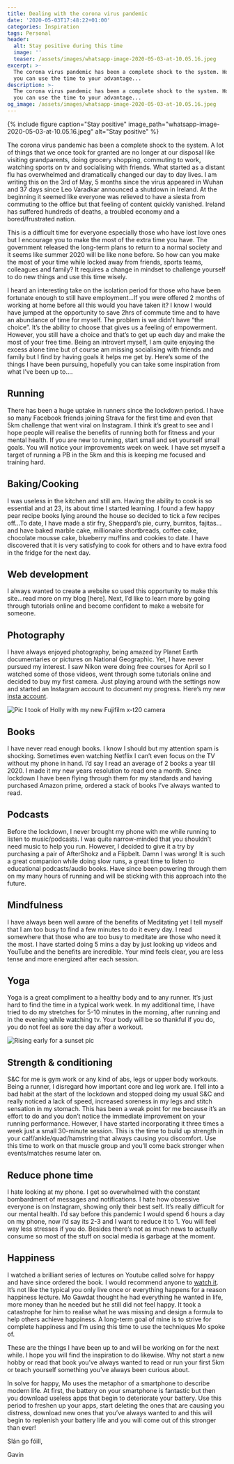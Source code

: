 ```yaml
---
title: Dealing with the corona virus pandemic
date: '2020-05-03T17:48:22+01:00'
categories: Inspiration
tags: Personal
header:
  alt: Stay positive during this time
  image: ''
  teaser: /assets/images/whatsapp-image-2020-05-03-at-10.05.16.jpeg
excerpt: >-
  The corona virus pandemic has been a complete shock to the system. However,
  you can use the time to your advantage...
description: >-
  The corona virus pandemic has been a complete shock to the system. However,
  you can use the time to your advantage...
og_image: /assets/images/whatsapp-image-2020-05-03-at-10.05.16.jpeg
---
```

{% include figure caption="Stay positive" image_path="whatsapp-image-2020-05-03-at-10.05.16.jpeg" alt="Stay positive" %}

The corona virus pandemic has been a complete shock to the system. A lot of things that we once took for granted are no longer at our disposal like visiting grandparents, doing grocery shopping, commuting to work, watching sports on tv and socialising with friends. What started as a distant flu has overwhelmed and dramatically changed our day to day lives. I am writing this on the 3rd of May, 5 months since the virus appeared in Wuhan and 37 days since Leo Varadkar announced a shutdown in Ireland. At the beginning it seemed like everyone was relieved to have a siesta from commuting to the office but that feeling of content quickly vanished. Ireland has suffered hundreds of deaths, a troubled economy and a bored/frustrated nation. 

This is a difficult time for everyone especially those who have lost love ones but I encourage you to make the most of the extra time you have. The government released the long-term plans to return to a normal society and it seems like summer 2020 will be like none before. So how can you make the most of your time while locked away from friends, sports teams, colleagues and family? It requires a change in mindset to challenge yourself to do new things and use this time wisely.

I heard an interesting take on the isolation period for those who have been fortunate enough to still have employment…If you were offered 2 months of working at home before all this would you have taken it? I know I would have jumped at the opportunity to save 2hrs of commute time and to have an abundance of time for myself. The problem is we didn’t have “the choice”. It’s the ability to choose that gives us a feeling of empowerment. However, you still have a choice and that’s to get up each day and make the most of your free time. Being an introvert myself, I am quite enjoying the excess alone time but of course am missing socialising with friends and family but I find by having goals it helps me get by. Here’s some of the things I have been pursuing, hopefully you can take some inspiration from what I’ve been up to….

## Running

There has been a huge uptake in runners since the lockdown period. I have so many Facebook friends joining Strava for the first time and even that 5km challenge that went viral on Instagram. I think it’s great to see and I hope people will realise the benefits of running both for fitness and your mental health. If you are new to running, start small and set yourself small goals. You will notice your improvements week on week. I have set myself a target of running a PB in the 5km and this is keeping me focused and training hard. 

## Baking/Cooking

I was useless in the kitchen and still am. Having the ability to cook is so essential and at 23, its about time I started learning. I found a few happy pear recipe books lying around the house so decided to tick a few recipes off…To date, I have made a stir fry, Sheppard’s pie, curry, burritos, fajitas…and have baked marble cake, millionaire shortbreads, coffee cake, chocolate mousse cake, blueberry muffins and cookies to date. I have discovered that it is very satisfying to cook for others and to have extra food in the fridge for the next day. 

## Web development

I always wanted to create a website so used this opportunity to make this site...read more on my blog \[here]. Next, I’d like to learn more by going through tutorials online and become confident to make a website for someone. 

## Photography

I have always enjoyed photography, being amazed by Planet Earth documentaries or pictures on National Geographic. Yet, I have never pursued my interest. I saw Nikon were doing free courses for April so I watched some of those videos, went through some tutorials online and decided to buy my first camera. Just playing around with the settings now and started an Instagram account to document my progress. Here’s my new [insta account](https://www.instagram.com/gavin.eccles.photography/?hl=en).

![Pic I took of Holly with my new Fujifilm x-t20 camera](/assets/images/whatsapp-image-2020-04-29-at-21.47.15-1-.jpeg)

## Books

I have never read enough books. I know I should but my attention spam is shocking. Sometimes even watching Netflix I can’t even focus on the TV without my phone in hand. I’d say I read an average of 2 books a year till 2020. I made it my new years resolution to read one a month. Since lockdown I have been flying through them for my standards and having purchased Amazon prime, ordered a stack of books I’ve always wanted to read. 

## Podcasts

Before the lockdown, I never brought my phone with me while running to listen to music/podcasts. I was quite narrow-minded that you shouldn’t need music to help you run. However, I decided to give it a try by purchasing a pair of AfterShokz and a Flipbelt. Damn I was wrong! It is such a great companion while doing slow runs, a great time to listen to educational podcasts/audio books. Have since been powering through them on my many hours of running and will be sticking with this approach into the future.

## Mindfulness

I have always been well aware of the benefits of Meditating yet I tell myself that I am too busy to find a few minutes to do it every day. I read somewhere that those who are too busy to meditate are those who need it the most. I have started doing 5 mins a day by just looking up videos and YouTube and the benefits are incredible. Your mind feels clear, you are less tense and more energized after each session.  

## Yoga

Yoga is a great compliment to a healthy body and to any runner. It’s just hard to find the time in a typical work week. In my additional time, I have tried to do my stretches for 5-10 minutes in the morning, after running and in the evening while watching tv. Your body will be so thankful if you do, you do not feel as sore the day after a workout.

![Rising early for a sunset pic](/assets/images/whatsapp-image-2020-04-20-at-10.34.33.jpeg)

## Strength & conditioning

S&C for me is gym work or any kind of abs, legs or upper body workouts. Being a runner, I disregard how important core and leg work are. I fell into a bad habit at the start of the lockdown and stopped doing my usual S&C and really noticed a lack of speed, increased soreness in my legs and stitch sensation in my stomach. This has been a weak point for me because it’s an effort to do and you don’t notice the immediate improvement on your running performance. However, I have started incorporating it three times a week just a small 30-minute session. This is the time to build up strength in your calf/ankle/quad/hamstring that always causing you discomfort. Use this time to work on that muscle group and you’ll come back stronger when events/matches resume later on.

## Reduce phone time

I hate looking at my phone. I get so overwhelmed with the constant bombardment of messages and notifications. I hate how obsessive everyone is on Instagram, showing only their best self. It’s really difficult for our mental health. I’d say before this pandemic I would spend 6 hours a day on my phone, now I’d say its 2-3 and I want to reduce it to 1. You will feel way less stresses if you do. Besides there’s not as much news to actually consume so most of the stuff on social media is garbage at the moment. 

## Happiness

I watched a brilliant series of lectures on Youtube called solve for happy and have since ordered the book. I would recommend anyone to [watch it](https://www.youtube.com/watch?v=Tc24RCmvlTU). It’s not like the typical you only live once or everything happens for a reason happiness lecture. Mo Gawdat thought he had everything he wanted in life, more money than he needed but he still did not feel happy. It took a catastrophe for him to realise what he was missing and design a formula to help others achieve happiness. A long-term goal of mine is to strive for complete happiness and I’m using this time to use the techniques Mo spoke of.  

These are the things I have been up to and will be working on for the next while. I hope you will find the inspiration to do likewise. Why not start a new hobby or read that book you’ve always wanted to read or run your first 5km or teach yourself something you’ve always been curious about.  

In solve for happy, Mo uses the metaphor of a smartphone to describe modern life. At first, the battery on your smartphone is fantastic but then you download useless apps that begin to deteriorate your battery. Use this period to freshen up your apps, start deleting the ones that are causing you distress, download new ones that you’ve always wanted to and this will begin to replenish your battery life and you will come out of this stronger than ever!

Slán go fóill,

Gavin
